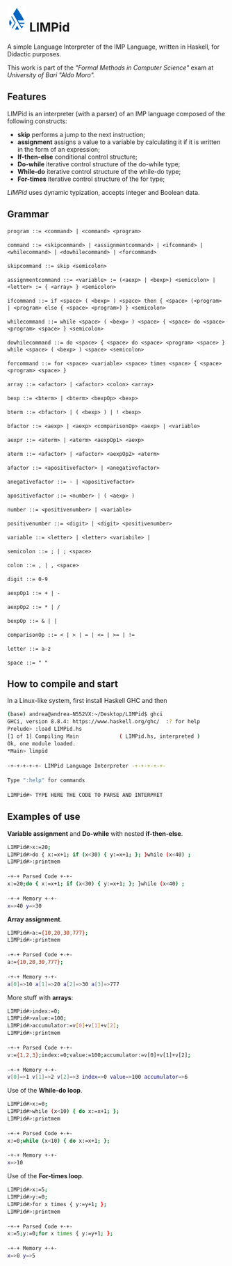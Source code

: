 # ![Image](ico.png) LIMPid

A simple Language Interpreter of the IMP Language, written in Haskell, for Didactic purposes. 

This work is part of the *"Formal Methods in Computer Science"* exam at *University of Bari "Aldo Moro".*

## Features
LIMPid is an interpreter (with a parser) of an IMP language composed of the following constructs:
- **skip** performs a jump to the next instruction;
- **assignment** assigns a value to a variable by calculating it if it is written in the form of an expression;
- **If-then-else** conditional control structure;
- **Do-while** iterative control structure of the do-while type;
- **While-do** iterative control structure of the while-do type;
- **For-times** iterative control structure of the for type;

*LIMPid* uses dynamic typization, accepts integer and Boolean data.

## Grammar
```EBNF
program ::= <command> | <command> <program>
 
command ::= <skipcommand> | <assignmentcommand> | <ifcommand> | <whilecommand> | <dowhilecommand> | <forcommand>

skipcommand ::= skip <semicolon> 

assignmentcommand ::= <variable> := (<aexp> | <bexp>) <semicolon> | <letter> := { <array> } <semicolon> 

ifcommand ::= if <space> ( <bexp> ) <space> then { <space> (<program> | <program> else { <space> <program>) } <semicolon>

whilecommand ::= while <space> ( <bexp> ) <space> { <space> do <space> <program> <space> } <semicolon>

dowhilecommand ::= do <space> { <space> do <space> <program> <space> } while <space> ( <bexp> ) <space> <semicolon>

forcommand ::= for <space> <variable> <space> times <space> { <space> <program> <space> }
 
array ::= <afactor> | <afactor> <colon> <array>
 
bexp ::= <bterm> | <bterm> <bexpOp> <bexp>
 
bterm ::= <bfactor> | ( <bexp> ) | ! <bexp>
 
bfactor ::= <aexp> | <aexp> <comparisonOp> <aexp> | <variable>
 
aexpr ::= <aterm> | <aterm> <aexpOp1> <aexp>
 
aterm ::= <afactor> | <afactor> <aexpOp2> <aterm>

afactor ::= <apositivefactor> | <anegativefactor> 

anegativefactor ::= - | <apositivefactor> 

apositivefactor ::= <number> | ( <aexp> ) 

number ::= <positivenumber> | <variable> 

positivenumber ::= <digit> | <digit> <positivenumber> 

variable ::= <letter> | <letter> <variabile> |

semicolon ::= ; | ; <space> 

colon ::= , | , <space> 

digit ::= 0-9 

aexpOp1 ::= + | -

aexpOp2 ::= * | / 

bexpOp ::= & | | 

comparisonOp ::= < | > | = | <= | >= | != 

letter ::= a-z 

space ::= " "

```
## How to compile and start

In a Linux-like system, first install Haskell GHC and then
```sh
(base) andrea@andrea-N552VX:~/Desktop/LIMPid$ ghci
GHCi, version 8.8.4: https://www.haskell.org/ghc/  :? for help
Prelude> :load LIMPid.hs
[1 of 1] Compiling Main             ( LIMPid.hs, interpreted )
Ok, one module loaded.
*Main> limpid

-+-+-+-+-+- LIMPid Language Interpreter -+-+-+-+-+-

Type ":help" for commands

LIMPid#> TYPE HERE THE CODE TO PARSE AND INTERPRET

```

## Examples of use

**Variable assignment** and **Do-while** with nested **if-then-else**.
```sh
LIMPid#>x:=20;
LIMPid#>do { x:=x+1; if (x<30) { y:=x+1; }; }while (x<40) ;
LIMPid#>:printmem

-+-+ Parsed Code +-+-
x:=20;do { x:=x+1; if (x<30) { y:=x+1; }; }while (x<40) ;

-+-+ Memory +-+-
x=>40 y=>30 
```

**Array assignment**.
```sh
LIMPid#>a:={10,20,30,777};
LIMPid#>:printmem

-+-+ Parsed Code +-+-
a:={10,20,30,777};

-+-+ Memory +-+-
a[0]=>10 a[1]=>20 a[2]=>30 a[3]=>777 
```
More stuff with **arrays**:
```sh
LIMPid#>index:=0;
LIMPid#>value:=100;
LIMPid#>accumulator:=v[0]+v[1]+v[2];
LIMPid#>:printmem

-+-+ Parsed Code +-+-
v:={1,2,3};index:=0;value:=100;accumulator:=v[0]+v[1]+v[2];

-+-+ Memory +-+-
v[0]=>1 v[1]=>2 v[2]=>3 index=>0 value=>100 accumulator=>6 
```

Use of the **While-do loop**.
```sh
LIMPid#>x:=0;
LIMPid#>while (x<10) { do x:=x+1; };
LIMPid#>:printmem

-+-+ Parsed Code +-+-
x:=0;while (x<10) { do x:=x+1; };

-+-+ Memory +-+-
x=>10 
```

Use of the **For-times loop**.
```sh
LIMPid#>x:=5;
LIMPid#>y:=0;
LIMPid#>for x times { y:=y+1; };
LIMPid#>:printmem

-+-+ Parsed Code +-+-
x:=5;y:=0;for x times { y:=y+1; };

-+-+ Memory +-+-
x=>0 y=>5 
```